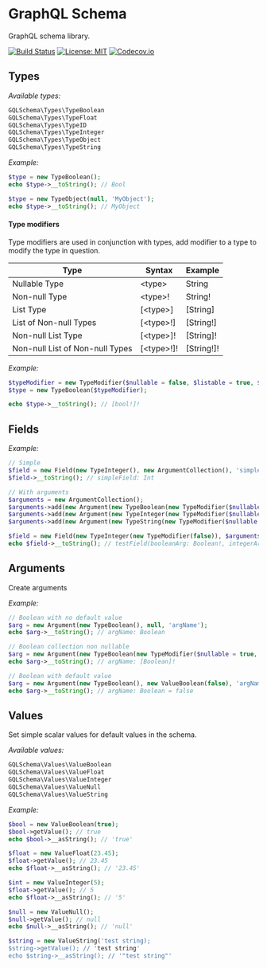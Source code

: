 # GraphQL Schema

GraphQL schema library.

[![Build Status](https://travis-ci.org/oligus/schema.svg?branch=master)](https://travis-ci.org/oligus/schema)
[![License: MIT](https://img.shields.io/badge/License-MIT-yellow.svg)](https://opensource.org/licenses/MIT)
[![Codecov.io](https://codecov.io/gh/oligus/schema/branch/master/graphs/badge.svg)](https://codecov.io/gh/oligus/schema)

## Types

*Available types:*

```php
GQLSchema\Types\TypeBoolean
GQLSchema\Types\TypeFloat
GQLSchema\Types\TypeID
GQLSchema\Types\TypeInteger
GQLSchema\Types\TypeObject
GQLSchema\Types\TypeString
```

*Example:*

```php
$type = new TypeBoolean();
echo $type->__toString(); // Bool

$type = new TypeObject(null, 'MyObject');
echo $type->__toString(); // MyObject
```

#### Type modifiers

Type modifiers are used in conjunction with types, add modifier to a type to modify the type in question.

Type                            | Syntax      | Example
--------------------------------| ----------- | -------
Nullable Type                   | \<type>     | String
Non-null Type                   | \<type>!    | String!
List Type                       | [\<type>]   | [String]
List of Non-null Types          | [\<type>!]  | [String!]
Non-null List Type              | [\<type>]!  | [String]!
Non-null List of Non-null Types | [\<type>!]! | [String!]!

*Example:*
```php
$typeModifier = new TypeModifier($nullable = false, $listable = true, $nullableList = false);
$type = new TypeBoolean($typeModifier);

echo $type->__toString(); // [bool!]!
```

## Fields

*Example:*

```php
// Simple
$field = new Field(new TypeInteger(), new ArgumentCollection(), 'simpleField');
$field->__toString(); // simpleField: Int

// With arguments        
$arguments = new ArgumentCollection();
$arguments->add(new Argument(new TypeBoolean(new TypeModifier($nullable = false)), null, 'booleanArg'));
$arguments->add(new Argument(new TypeInteger(new TypeModifier($nullable = false)), null, 'integerArg'));
$arguments->add(new Argument(new TypeString(new TypeModifier($nullable = false)), new ValueString('test'), 'stringArg'));

$field = new Field(new TypeInteger(new TypeModifier(false)), $arguments, 'testField');
echo $field->__toString(); // testField(booleanArg: Boolean!, integerArg: Int!, stringArg: String! = "test"): Int!'

```

## Arguments

Create arguments

*Example:*

```php
// Boolean with no default value
$arg = new Argument(new TypeBoolean(), null, 'argName');
echo $arg->__toString(); // argName: Boolean

// Boolean collection non nullable
$arg = new Argument(new TypeBoolean(new TypeModifier($nullable = true, $listable = true, $nullableList = false), null, 'argName');
echo $arg->__toString(); // argName: [Boolean]!

// Boolean with default value
$arg = new Argument(new TypeBoolean(), new ValueBoolean(false), 'argName');
echo $arg->__toString(); // argName: Boolean = false

```

## Values

Set simple scalar values for default values in the schema. 

*Available values:*

```php
GQLSchema\Values\ValueBoolean
GQLSchema\Values\ValueFloat
GQLSchema\Values\ValueInteger
GQLSchema\Values\ValueNull
GQLSchema\Values\ValueString
```

*Example:*

```php
$bool = new ValueBoolean(true);
$bool->getValue(); // true
echo $bool->__asString(); // 'true'

$float = new ValueFloat(23.45);
$float->getValue(); // 23.45
echo $float->__asString(); // '23.45'

$int = new ValueInteger(5);
$float->getValue(); // 5
echo $float->__asString(); // '5'

$null = new ValueNull();
$null->getValue(); // null
echo $null->__asString(); // 'null'

$string = new ValueString('test string);
$string->getValue(); // 'test string'
echo $string->__asString(); // '"test string"'
```

